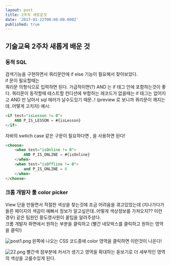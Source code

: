 ```yaml
---
layout: post
title: 2주차 새로운것
date: '2017-01-22T00:00:00.000Z'
published: true
---
```

## 기술교육 2주차 새롭게 배운 것

### 동적 SQL 
검색기능을 구현하면서 쿼리문안에 if else 기능이 필요해서 찾아보았다.  
if 문이 필요할때는   
<if test="테스트할 컨디션"> 쿼리문 </if> 의형식으로 입력하면 된다.  가급적이면(?) AND 는 if 태그 안에 포함하는것이 좋다. 쿼리문이 동작할때 테스트할 컨디션에 부합하는 레코드가 없을때는 if 태그는 없어지고 AND 만 남아서 sql 에러가 날수도있기 때문..!  (preview 로 보니까 쿼리문이 깨지는데..어떻게 고치지)
예시: 

```sql
<if test="isLesson != 0">
	AND P_IS_LESSON = #{isLesson}
</if>
```

자바의 swtich case 같은 구문이 필요하다면 <choose></choose>, <when></when> 을 사용하면 된다!

```sql
<choose>
	<when test="isOnline != 0">
		AND P_IS_ONLINE = #{isOnline}	
	</when>
	<when test="isOffline != 0">
		and P_IS_ONLINE = 0
	</when>			
</choose>
```

### 크롬 개발자 툴 color picker
View 단을 만들면서 적절한 색상을 찾는것에 조금 어려움을 겪고있었는데 (지나가다가 들른 페이지의 색감이 예뻐서 정보가 알고싶은데..어떻게 색상정보를 가져오지?? 이런 경우) 같은 팀원인 황도영사원이 꿀팁을 알려주셨다.  
크롬 개발자 화면에서 원하는 부분을 클릭하고  (빨간 네모박스를 클릭하고 원하는 영역을 클릭!)  

![post1.png](coffeeminus.github.io/_posts/post1.png)
왼쪽에 나오는 CSS 코드중에 color 영역을 클릭하면 이런것이 나온다!  

![22.png](coffeeminus.github.io/_posts/22.png)
빨간색 점부분에 커서가 생기고 영역을 확대하는 돋보기로 더 세부적인 영역의 색상을 고를수있게 된다.
